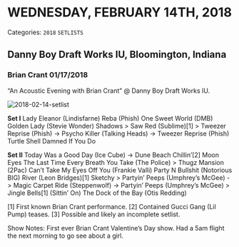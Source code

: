 # WEDNESDAY, FEBRUARY 14TH, 2018
Categories: `2018` `SETLISTS`

## Danny Boy Draft Works IU, Bloomington, Indiana

### Brian Crant 01/17/2018

“An Acoustic Evening with Brian Crant” @ Danny Boy Draft Works IU.

![2018-02-14-setlist](https://briancrant.com/wp-content/uploads/2018/08/2018-02-14-setlist-1-1.jpg)

**Set I**
Lady Eleanor (Lindisfarne)
Reba (Phish)
One Sweet World (DMB)
Golden Lady (Stevie Wonder)
Shadows >
Saw Red (Sublime)[1] >
Tweezer Reprise (Phish) ->
Psycho Killer (Talking Heads) ->
Tweezer Reprise (Phish)
Turtle Shell
Damned If You Do

**Set II**
Today Was a Good Day (Ice Cube) ->
Dune Beach
Chillin’[2]
Moon Eyes
The Last Time
Every Breath You Take (The Police) >
Thugz Mansion (2Pac)
Can’t Take My Eyes Off You (Frankie Valli)
Party N Bullshit (Notorious BIG)
River (Leon Bridges)[1]
Sketchy >
Partyin’ Peeps (Umphrey’s McGee) ->
Magic Carpet Ride (Steppenwolf) ->
Partyin’ Peeps (Umphrey’s McGee) >
Jingle Bells[1]
(Sittin’ On) The Dock of the Bay (Otis Redding)

[1] First known Brian Crant performance.
[2] Contained Gucci Gang (Lil Pump) teases.
[3] Possible and likely an incomplete setlist.

Show Notes: First ever Brian Crant Valentine’s Day show. Had a 5am flight the next morning to go see about a girl.
